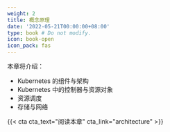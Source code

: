 ```yaml
---
weight: 2
title: 概念原理
date: '2022-05-21T00:00:00+08:00'
type: book # Do not modify.
icon: book-open
icon_pack: fas
---
```


本章将介绍：

- Kubernetes 的组件与架构
- Kubernetes 中的控制器与资源对象
- 资源调度
- 存储与网络

{{< cta cta_text="阅读本章" cta_link="architecture" >}}
